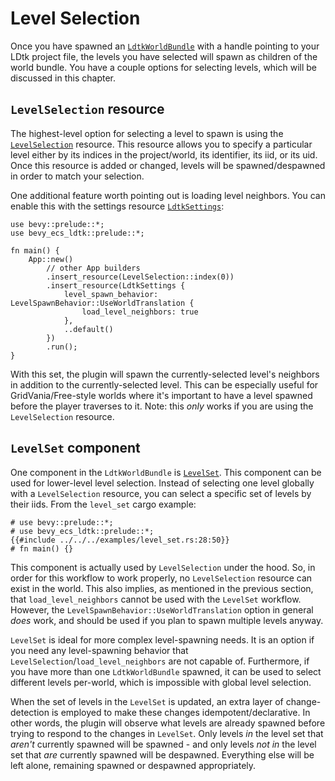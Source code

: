 # Level Selection
Once you have spawned an [`LdtkWorldBundle`](https://docs.rs/bevy_ecs_ldtk/0.8.0/bevy_ecs_ldtk/prelude/struct.LdtkWorldBundle.html) with a handle pointing to your LDtk project file, the levels you have selected will spawn as children of the world bundle. <!-- x-release-please-version -->
You have a couple options for selecting levels, which will be discussed in this chapter.

## `LevelSelection` resource
The highest-level option for selecting a level to spawn is using the [`LevelSelection`](https://docs.rs/bevy_ecs_ldtk/0.8.0/bevy_ecs_ldtk/prelude/enum.LevelSelection.html) resource. <!-- x-release-please-version -->
This resource allows you to specify a particular level either by its indices in the project/world, its identifier, its iid, or its uid.
Once this resource is added or changed, levels will be spawned/despawned in order to match your selection.

One additional feature worth pointing out is loading level neighbors.
You can enable this with the settings resource [`LdtkSettings`](https://docs.rs/bevy_ecs_ldtk/0.8.0/bevy_ecs_ldtk/prelude/struct.LdtkSettings.html): <!-- x-release-please-version -->

```rust,no_run
use bevy::prelude::*;
use bevy_ecs_ldtk::prelude::*;

fn main() {
    App::new()
        // other App builders
        .insert_resource(LevelSelection::index(0))
        .insert_resource(LdtkSettings {
            level_spawn_behavior: LevelSpawnBehavior::UseWorldTranslation {
                load_level_neighbors: true
            },
            ..default()
        })
        .run();
}
```

With this set, the plugin will spawn the currently-selected level's neighbors in addition to the currently-selected level.
This can be especially useful for GridVania/Free-style worlds where it's important to have a level spawned before the player traverses to it.
Note: this *only* works if you are using the `LevelSelection` resource.

## `LevelSet` component
One component in the `LdtkWorldBundle` is [`LevelSet`](https://docs.rs/bevy_ecs_ldtk/0.8.0/bevy_ecs_ldtk/prelude/struct.LevelSet.html). <!-- x-release-please-version -->
This component can be used for lower-level level selection.
Instead of selecting one level globally with a `LevelSelection` resource, you can select a specific set of levels by their iids.
From the `level_set` cargo example:
```rust,no_run
# use bevy::prelude::*;
# use bevy_ecs_ldtk::prelude::*;
{{#include ../../../examples/level_set.rs:28:50}}
# fn main() {}
```

This component is actually used by `LevelSelection` under the hood.
So, in order for this workflow to work properly, no `LevelSelection` resource can exist in the world.
This also implies, as mentioned in the previous section, that `load_level_neighbors` cannot be used with the `LevelSet` workflow.
However, the `LevelSpawnBehavior::UseWorldTranslation` option in general *does* work, and should be used if you plan to spawn multiple levels anyway.

`LevelSet` is ideal for more complex level-spawning needs.
It is an option if you need any level-spawning behavior that `LevelSelection`/`load_level_neighbors` are not capable of.
Furthermore, if you have more than one `LdtkWorldBundle` spawned, it can be used to select different levels per-world, which is impossible with global level selection.

When the set of levels in the `LevelSet` is updated, an extra layer of change-detection is employed to make these changes idempotent/declarative.
In other words, the plugin will observe what levels are already spawned before trying to respond to the changes in `LevelSet`.
Only levels *in* the level set that *aren't* currently spawned will be spawned - and only levels *not in* the level set that *are* currently spawned will be despawned.
Everything else will be left alone, remaining spawned or despawned appropriately.

